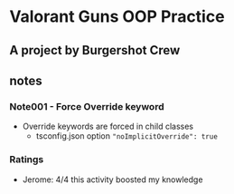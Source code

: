# Valorant Guns OOP Practice

## A project by Burgershot Crew

## notes

### Note001 - Force Override keyword

- Override keywords are forced in child classes
  - tsconfig.json option `"noImplicitOverride": true`

### Ratings

- Jerome: 4/4 this activity boosted my knowledge

